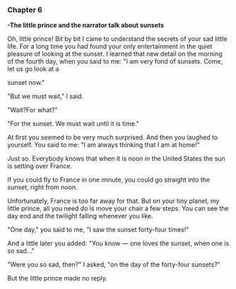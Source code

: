 ### Chapter 6

**-The little prince and the narrator talk about sunsets**



Oh, little prince! Bit by bit I came to understand the secrets of your sad little life. For a long time you had found your only entertainment in the quiet pleasure of looking at the sunset. I learned that new detail on the morning of the fourth day, when you said to me: "I am very fond of sunsets. Come, let us go look at a

sunset now."

"But we must wait," I said.

"Wait?For what?"

"For the sunset. We must wait until it is time."

At first you seemed to be very much surprised. And then you laughed to yourself. You said to me: "I am always thinking that I am at home!"

Just so. Everybody knows that when it is noon in the United States the sun is setting over France.

If you could fly to France in one minute, you could go straight into the sunset, right from noon. 

Unfortunately, France is too far away for that. But on your tiny planet, my little prince, all you need do is move your chair a few steps. You can see the day end and the twilight falling whenever you like.

"One day," you said to me, "I saw the sunset forty-four times!" 

And a little later you added: "You know — one loves the sunset, when one is so sad..."

"Were you so sad, then?" I asked, "on the day of the forty-four sunsets?"

But the little prince made no reply. 
